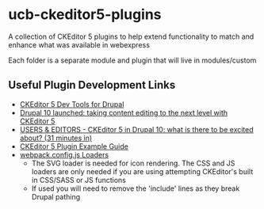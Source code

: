 # ucb-ckeditor5-plugins
A collection of CKEditor 5 plugins to help extend functionality to match and enhance what was available in webexpress

Each folder is a separate module and plugin that will live in modules/custom

## Useful Plugin Development Links
- [CKEditor 5 Dev Tools for Drupal](https://www.drupal.org/project/ckeditor5_dev)
- [Drupal 10 launched: taking content editing to the next level with CKEditor 5](https://ckeditor.com/blog/drupal-10-launched-taking-content-editing-to-the-next-level-with-ckeditor-5/)
- [USERS & EDITORS - CKEditor 5 in Drupal 10: what is there to be excited about? (31 minutes in)](https://youtu.be/SXFAxlHTbn8?t=1862)
- [CKEditor 5 Plugin Example Guide](https://ckeditor.com/docs/ckeditor5/latest/framework/guides/plugins/abbreviation-plugin/abbreviation-plugin-level-1.html)
- [webpack.config.js Loaders](https://github.com/ckeditor/ckeditor5/issues/139#issuecomment-286556558)
  - The SVG loader is needed for icon rendering. The CSS and JS loaders are only needed if you are using attempting CKEditor's built in CSS/SASS or JS functions
  - If used you will need to remove the 'include' lines as they break Drupal pathing
